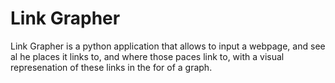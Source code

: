 # Link Grapher
Link Grapher is a python application that allows to input a webpage, and see al he places it links to, and where those paces link to, with a visual represenation of these links in the for of a graph.
